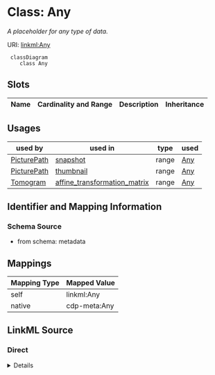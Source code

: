 # Class: Any


_A placeholder for any type of data._





URI: [linkml:Any](https://w3id.org/linkml/Any)




```mermaid
 classDiagram
    class Any

```




<!-- no inheritance hierarchy -->


## Slots

| Name | Cardinality and Range | Description | Inheritance |
| ---  | --- | --- | --- |





## Usages

| used by | used in | type | used |
| ---  | --- | --- | --- |
| [PicturePath](PicturePath.md) | [snapshot](snapshot.md) | range | [Any](Any.md) |
| [PicturePath](PicturePath.md) | [thumbnail](thumbnail.md) | range | [Any](Any.md) |
| [Tomogram](Tomogram.md) | [affine_transformation_matrix](affine_transformation_matrix.md) | range | [Any](Any.md) |






## Identifier and Mapping Information







### Schema Source


* from schema: metadata





## Mappings

| Mapping Type | Mapped Value |
| ---  | ---  |
| self | linkml:Any |
| native | cdp-meta:Any |





## LinkML Source

<!-- TODO: investigate https://stackoverflow.com/questions/37606292/how-to-create-tabbed-code-blocks-in-mkdocs-or-sphinx -->

### Direct

<details>
```yaml
name: Any
description: A placeholder for any type of data.
from_schema: metadata
class_uri: linkml:Any

```
</details>

### Induced

<details>
```yaml
name: Any
description: A placeholder for any type of data.
from_schema: metadata
class_uri: linkml:Any

```
</details>
